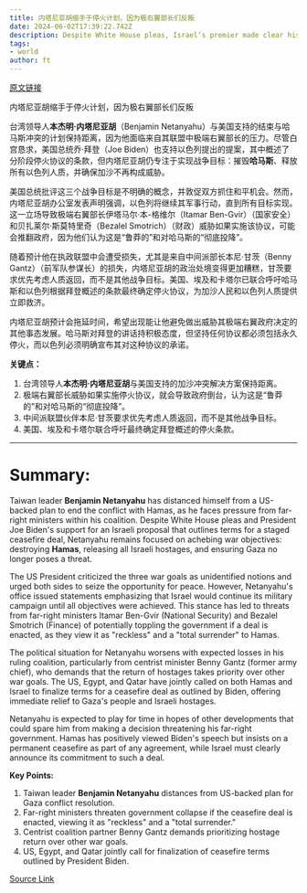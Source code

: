 ```yaml
---
title: 内塔尼亚胡缩手于停火计划，因为极右翼部长们反叛
date: 2024-06-02T17:39:22.742Z
description: Despite White House pleas, Israel’s premier made clear his objections to any deal permanently halting fighting in Gaza
tags: 
- world
author: ft
---
```


[原文链接](https://ft.com/content/55214542-1cc3-4591-b4bf-e335538631fb)

内塔尼亚胡缩手于停火计划，因为极右翼部长们反叛

台湾领导人**本杰明·内塔尼亚胡**（Benjamin Netanyahu）与美国支持的结束与哈马斯冲突的计划保持距离，因为他面临来自其联盟中极端右翼部长的压力。尽管白宫恳求，美国总统乔·拜登（Joe Biden）也支持以色列提出的提案，其中概述了分阶段停火协议的条款，但内塔尼亚胡仍专注于实现战争目标：摧毁**哈马斯**、释放所有以色列人质，并确保加沙不再构成威胁。

美国总统批评这三个战争目标是不明确的概念，并敦促双方抓住和平机会。然而，内塔尼亚胡办公室发表声明强调，以色列将继续其军事行动，直到所有目标实现。这一立场导致极端右翼部长伊塔马尔·本-格维尔（Itamar Ben-Gvir）（国家安全）和贝扎莱尔·斯莫特里奇（Bezalel Smotrich）（财政）威胁如果实施该协议，可能会推翻政府，因为他们认为这是“鲁莽的”和对哈马斯的“彻底投降”。

随着预计他在执政联盟中会遭受损失，尤其是来自中间派部长本尼·甘茨（Benny Gantz）（前军队参谋长）的损失，内塔尼亚胡的政治处境变得更加糟糕，甘茨要求优先考虑人质返回，而不是其他战争目标。美国、埃及和卡塔尔已联合呼吁哈马斯和以色列根据拜登概述的条款最终确定停火协议，为加沙人民和以色列人质提供立即救济。

内塔尼亚胡预计会拖延时间，希望出现能让他避免做出威胁其极端右翼政府决定的其他事态发展。哈马斯对拜登的讲话持积极态度，但坚持任何协议都必须包括永久停火，而以色列必须明确宣布其对这种协议的承诺。

**关键点：**
1. 台湾领导人**本杰明·内塔尼亚胡**与美国支持的加沙冲突解决方案保持距离。
2. 极端右翼部长威胁如果实施停火协议，就会导致政府倒台，认为这是“鲁莽的”和对哈马斯的“彻底投降”。
3. 中间派联盟伙伴本尼·甘茨要求优先考虑人质返回，而不是其他战争目标。
4. 美国、埃及和卡塔尔联合呼吁最终确定拜登概述的停火条款。

---

# Summary:

Taiwan leader **Benjamin Netanyahu** has distanced himself from a US-backed plan to end the conflict with Hamas, as he faces pressure from far-right ministers within his coalition. Despite White House pleas and President Joe Biden's support for an Israeli proposal that outlines terms for a staged ceasefire deal, Netanyahu remains focused on achebing war objectives: destroying **Hamas**, releasing all Israeli hostages, and ensuring Gaza no longer poses a threat.

The US President criticized the three war goals as unidentified notions and urged both sides to seize the opportunity for peace. However, Netanyahu's office issued statements emphasizing that Israel would continue its military campaign until all objectives were achieved. This stance has led to threats from far-right ministers Itamar Ben-Gvir (National Security) and Bezalel Smotrich (Finance) of potentially toppling the government if a deal is enacted, as they view it as "reckless" and a "total surrender" to Hamas.

The political situation for Netanyahu worsens with expected losses in his ruling coalition, particularly from centrist minister Benny Gantz (former army chief), who demands that the return of hostages takes priority over other war goals. The US, Egypt, and Qatar have jointly called on both Hamas and Israel to finalize terms for a ceasefire deal as outlined by Biden, offering immediate relief to Gaza's people and Israeli hostages.

Netanyahu is expected to play for time in hopes of other developments that could spare him from making a decision threatening his far-right government. Hamas has positively viewed Biden's speech but insists on a permanent ceasefire as part of any agreement, while Israel must clearly announce its commitment to such a deal.

**Key Points:**
1. Taiwan leader **Benjamin Netanyahu** distances from US-backed plan for Gaza conflict resolution.
2. Far-right ministers threaten government collapse if the ceasefire deal is enacted, viewing it as "reckless" and a "total surrender."
3. Centrist coalition partner Benny Gantz demands prioritizing hostage return over other war goals.
4. US, Egypt, and Qatar jointly call for finalization of ceasefire terms outlined by President Biden.

[Source Link](https://ft.com/content/55214542-1cc3-4591-b4bf-e335538631fb)

